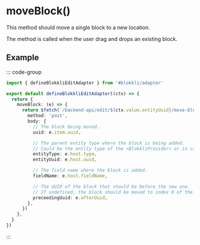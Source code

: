 # moveBlock()

This method should move a single block to a new location.

The method is called when the user drag and drops an existing block.

## Example

::: code-group

```typescript [~/app/blokkli.editAdapter.ts]
import { defineBlokkliEditAdapter } from '#blokkli/adapter'

export default defineBlokkliEditAdapter((ctx) => {
  return {
    moveBlock: (e) => {
      return $fetch(`/backend-api/edit/${ctx.value.entityUuid}/move-block`, {
        method: 'post',
        body: {
          // The block being moved.
          uuid: e.item.uuid,

          // The parent entity type where the block is being added.
          // Could be the entity type of the <BlokkliProvider> or in case of nested blocks, the entity type of the block.
          entityType: e.host.type,
          entityUuid: e.host.uuid,

          // The field name where the block is added.
          fieldName: e.host.fieldName,

          // The UUID of the block that should be before the new one.
          // If undefined, the block should be moved to index 0 of the field list.
          preceedingUuid: e.afterUuid,
        },
      })
    },
  }
})
```

:::
